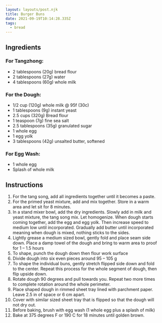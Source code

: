 ```yaml
---
layout: layouts/post.njk
title: Burger Buns
date: 2021-09-19T10:14:28.335Z
tags:
  - bread
---
```

## Ingredients

### For Tangzhong:

* 2 tablespoons (20g) bread flour
* 2 tablespoons (27g) water
* 4 tablespoons (60g) whole milk

### For the Dough:

* 1/2 cup (120g) whole milk @ 95f (30c)
* 1 tablespoons (9g) instant yeast
* 2.5 cups (320g) Bread flour
* 1 teaspoon (7g) fine sea salt
* 2.5 tablespoons (35g) granulated sugar
* 1 whole egg
* 1 egg yolk
* 3 tablespoons (42g) unsalted butter, softened

### For Egg Wash:

* 1 whole egg
* Splash of whole milk

## Instructions

1. For the tang song, add all ingredients together until it becomes a paste.
2. For the primed yeast mixture, add and mix together. Store in a warm area and let sit for 8 minutes.
3. In a stand mixer bowl, add the dry ingredients. Slowly add in milk and yeast mixture, the tang song mix. Let homogenize. When dough starts coming together, add the egg and egg yolk. Then increase speed to medium low until incorporated. Gradually add butter until incorporated meaning when dough is mixed, nothing sticks to the sides.
4. Lightly grease a medium sized bowl, gently fold and place seam side down. Place a damp towel of the dough and bring to warm area to proof for 1 – 1.5 hours
5. To shape, punch the dough down then flour work surface
6. Divide dough into six even pieces around 95 – 105 g
7. To shape the individual buns, gently stretch flipped side down and fold to the center. Repeat this process for the whole segment of dough, then flip upside down.
8. Rotate dough 90 degrees and pull towards you. Repeat two more times to complete rotation around the whole perimeter.
9. Place shaped dough in rimmed sheet tray lined with parchment paper. Leave 2.5 in of space or 6 cm apart.
10. Cover with similar sized sheet tray that is flipped so that the dough will not dry out.
11. Before baking, brush with egg wash (1 whole egg plus a splash of milk)
12. Bake at 375 degrees F or 190 C for 18 minutes until golden brown.